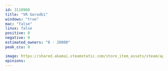 ```yaml
---
id: 3110960
title: "VR Gorodki"
windows: "true"
mac: "false"
linux: false
positive: 0
negative: 0
estimated_owners: "0 - 20000"
peak_ccu: 0

image: https://shared.akamai.steamstatic.com/store_item_assets/steam/apps/3110960/header.jpg?t=1722475230
opinions:
---
```

